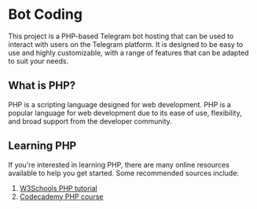 # Bot Coding

This project is a PHP-based Telegram bot hosting that can be used to interact with users on the Telegram platform. It is designed to be easy to use and highly customizable, with a range of features that can be adapted to suit your needs.

## What is PHP?

PHP is a scripting language designed for web development. PHP is a popular language for web development due to its ease of use, flexibility, and broad support from the developer community.

## Learning PHP

If you're interested in learning PHP, there are many online resources available to help you get started. Some recommended sources include:

1. [W3Schools PHP tutorial](https://www.w3schools.com/php/)
2. [Codecademy PHP course](https://www.codecademy.com/learn/learn-php)
